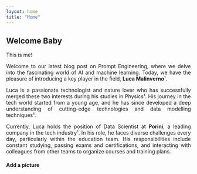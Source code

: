 ```yaml
---
layout: home
title: "Home"
---
```


## Welcome Baby
<style>
    p {
        text-align: justify;
    }
</style>

This is me!

Welcome to our latest blog post on Prompt Engineering, where we delve into the fascinating world of AI and machine learning. Today, we have the pleasure of introducing a key player in the field, **Luca Malinverno**¹.

Luca is a passionate technologist and nature lover who has successfully merged these two interests during his studies in Physics¹. His journey in the tech world started from a young age, and he has since developed a deep understanding of cutting-edge technologies and data modelling techniques¹.

Currently, Luca holds the position of Data Scientist at **Porini**, a leading company in the tech industry¹. In his role, he faces diverse challenges every day, particularly within the education team. His responsibilities include constant studying, passing exams and certifications, and interacting with colleagues from other teams to organize courses and training plans.

#### Add a picture

